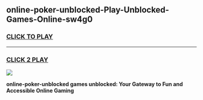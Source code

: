 
## online-poker-unblocked-Play-Unblocked-Games-Online-sw4g0
<h3>
<a href="https://premium76.site?title=online-poker-unblocked&ref=25A">CLICK TO PLAY</a></h3>
<hr>

<h3>
<a href="https://premium76.site?title=online-poker-unblocked&ref=25A">CLICK 2 PLAY</a>
  
</h3>

<a href="https://premium76.site?title=online-poker-unblocked&ref=25A"><img src="https://clearcache.store/games.png"></a>


**online-poker-unblocked games unblocked: Your Gateway to Fun and Accessible Online Gaming**
